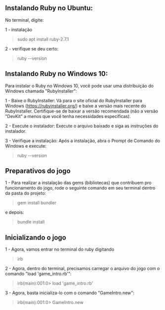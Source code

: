 ## Instalando Ruby no Ubuntu:

No terminal, digite:

1 - instalação 

> sudo apt install ruby-2.7.1

2 - verifique se deu certo:

> ruby --version


## Instalando Ruby no Windows 10:

Para instalar o Ruby no Windows 10, você pode usar uma distribuição do Windows chamada "RubyInstaller":

1 - Baixe o RubyInstaller: Vá para o site oficial do RubyInstaller para Windows (https://rubyinstaller.org/) e baixe a versão mais recente do RubyInstaller. Certifique-se de baixar a versão recomendada (não a versão "DevKit" a menos que você tenha necessidades específicas).

2 - Execute o instalador: Execute o arquivo baixado e siga as instruções do instalador.

3 - Verifique a instalação: Após a instalação, abra o Prompt de Comando do Windows e execute:

> ruby --version

## Preparativos do jogo

1 - Para realizar a instalação das gems (bibliotecas) que contribuem pro funcionamento do jogo, rode o seguinte comando em seu terminal dentro da pasta do projeto:

> gem install bundler

e depois:

> bundle install

## Inicializando o jogo

1 - Agora, vamos entrar no terminal do ruby digitando

> irb

2 - Agora, dentro do terminal, precisamos carregar o arquivo do jogo com o comando "load 'game_intro.rb'":

> irb(main):001:0> load 'game_intro.rb'

3 - Agora, basta inicializa-lo com o comando "GameIntro.new":

> irb(main):001:0> GameIntro.new
